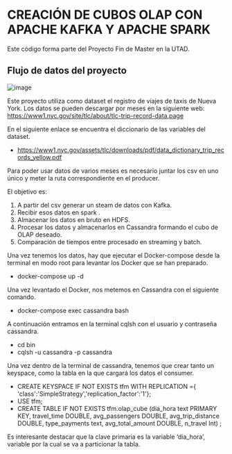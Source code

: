 # CREACIÓN DE CUBOS OLAP CON APACHE KAFKA Y APACHE SPARK
Este código forma parte del Proyecto Fin de Master en la UTAD.

## Flujo de datos del proyecto

![image](https://user-images.githubusercontent.com/89654447/135769905-3bf4e172-3aea-42dd-9ec6-9ccd6e6c3e49.png)

Este proyecto utiliza como dataset el registro de viajes de taxis de Nueva York. 
Los datos se pueden descargar por meses en la siguiente web:
https://www1.nyc.gov/site/tlc/about/tlc-trip-record-data.page

En el siguiente enlace se encuentra el diccionario de las variables del dataset.
* https://www1.nyc.gov/assets/tlc/downloads/pdf/data_dictionary_trip_records_yellow.pdf

Para poder usar datos de varios meses es necesario juntar los csv en uno único y meter la ruta correspondiente en el producer.

El objetivo es:
1.	A partir del csv generar un steam de datos con Kafka.
2.	Recibir esos datos en spark .
3.	Almacenar los datos en bruto en HDFS.
4.	Procesar los datos y almacenarlos en Cassandra formando el cubo de OLAP deseado.
5.	Comparación de tiempos entre procesado en streaming y batch.

Una vez tenemos los datos, hay que ejecutar el Docker-compose desde la terminal en modo root para levantar los Docker que se han preparado. 
* docker-compose up -d

Una vez levantado el Docker, nos metemos en Cassandra con el siguiente comando.
* docker-compose exec cassandra bash

A continuación entramos en la terminal cqlsh con el usuario y contraseña cassandra.
- cd bin
- cqlsh -u cassandra -p cassandra

Una vez dentro de la terminal de cassandra, tenemos que crear tanto un keyspace, como la tabla en la que cargará los datos el consumer.
- CREATE KEYSPACE IF NOT EXISTS tfm WITH REPLICATION ={ 'class':'SimpleStrategy','replication_factor':'1'};
- USE tfm;
- CREATE TABLE IF NOT EXISTS tfm.olap_cube (dia_hora text PRIMARY KEY, travel_time DOUBLE, avg_passengers DOUBLE, avg_trip_distance DOUBLE, type_payments text, avg_total_amount DOUBLE, n_travel Int) ;

Es interesante destacar que la clave primaria es la variable ‘dia_hora’, variable por la cual se va a particionar la tabla. 
